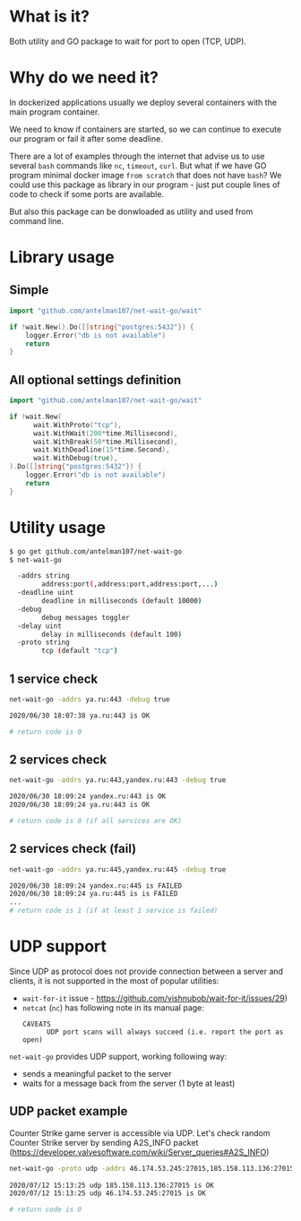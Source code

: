 # What is it?
Both utility and GO package to wait for port to open (TCP, UDP).

# Why do we need it?

In dockerized applications usually we deploy 
several containers with the main program container.

We need to know if containers are started, so we
can continue to execute our program or fail it after some deadline.

There are a lot of examples through the internet 
that advise us to use several `bash` commands like `nc`, `timeout`, `curl`. But what if we have GO program minimal docker image `from scratch` that does not have `bash`? We could use this package as library in our program - just put couple lines of code to check if some ports are available.

But also this package can be donwloaded as utility and used from command line.

# Library usage

## Simple
```GO
import "github.com/antelman107/net-wait-go/wait"

if !wait.New().Do([]string{"postgres:5432"}) {
    logger.Error("db is not available")
    return
}
```

## All optional settings definition
```GO
import "github.com/antelman107/net-wait-go/wait"

if !wait.New(
      wait.WithProto("tcp"),
      wait.WithWait(200*time.Millisecond),
      wait.WithBreak(50*time.Millisecond),
      wait.WithDeadline(15*time.Second),
      wait.WithDebug(true),
).Do([]string{"postgres:5432"}) {
    logger.Error("db is not available")
    return
}
```

# Utility usage

```bash
$ go get github.com/antelman107/net-wait-go
$ net-wait-go

  -addrs string
        address:port(,address:port,address:port,...)
  -deadline uint
        deadline in milliseconds (default 10000)
  -debug
        debug messages toggler
  -delay uint
        delay in milliseconds (default 100)
  -proto string
        tcp (default "tcp")
```

## 1 service check
```bash
net-wait-go -addrs ya.ru:443 -debug true

2020/06/30 18:07:38 ya.ru:443 is OK

# return code is 0
```

## 2 services check
```bash
net-wait-go -addrs ya.ru:443,yandex.ru:443 -debug true

2020/06/30 18:09:24 yandex.ru:443 is OK
2020/06/30 18:09:24 ya.ru:443 is OK

# return code is 0 (if all services are OK)
```

## 2 services check (fail)
```bash
net-wait-go -addrs ya.ru:445,yandex.ru:445 -debug true

2020/06/30 18:09:24 yandex.ru:445 is FAILED
2020/06/30 18:09:24 ya.ru:445 is is FAILED
...
# return code is 1 (if at least 1 service is failed)
```

# UDP support
Since UDP as protocol does not provide connection between a server and clients,
it is not supported in the most of popular
utilities:
 - `wait-for-it` issue - https://github.com/vishnubob/wait-for-it/issues/29)
 - `netcat` (`nc`) has following note in its manual page:
     ```
    CAVEATS
           UDP port scans will always succeed (i.e. report the port as open)
    ```
   
`net-wait-go` provides UDP support, working following way:
 - sends a meaningful packet to the server
 - waits for a message back from the server (1 byte at least)
 
## UDP packet example
Counter Strike game server is accessible via UDP.
Let's check random Counter Strike server
 by sending A2S_INFO packet (https://developer.valvesoftware.com/wiki/Server_queries#A2S_INFO)
 
```bash
net-wait-go -proto udp -addrs 46.174.53.245:27015,185.158.113.136:27015 -packet '/////1RTb3VyY2UgRW5naW5lIFF1ZXJ5AA==' -debug true
 
2020/07/12 15:13:25 udp 185.158.113.136:27015 is OK
2020/07/12 15:13:25 udp 46.174.53.245:27015 is OK

# return code is 0
```
